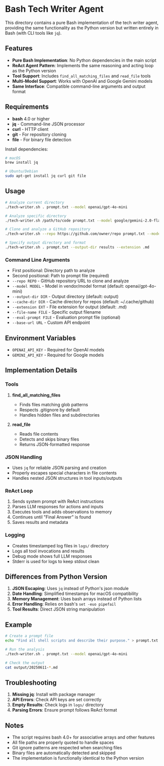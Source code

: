 # Bash Tech Writer Agent

This directory contains a pure Bash implementation of the tech writer agent, providing the same functionality as the Python version but written entirely in Bash (with CLI tools like `jq`).

## Features

- **Pure Bash Implementation**: No Python dependencies in the main script
- **ReAct Agent Pattern**: Implements the same reasoning and acting loop as the Python version
- **Tool Support**: Includes `find_all_matching_files` and `read_file` tools
- **Multi-Model Support**: Works with OpenAI and Google Gemini models
- **Same Interface**: Compatible command-line arguments and output format

## Requirements

- **bash** 4.0 or higher
- **jq** - Command-line JSON processor
- **curl** - HTTP client
- **git** - For repository cloning
- **file** - For binary file detection

Install dependencies:
```bash
# macOS
brew install jq

# Ubuntu/Debian
sudo apt-get install jq curl git file
```

## Usage

```bash
# Analyze current directory
./tech-writer.sh . prompt.txt --model openai/gpt-4o-mini

# Analyze specific directory
./tech-writer.sh /path/to/code prompt.txt --model google/gemini-2.0-flash

# Clone and analyze a GitHub repository
./tech-writer.sh --repo https://github.com/owner/repo prompt.txt --model openai/gpt-4o

# Specify output directory and format
./tech-writer.sh . prompt.txt --output-dir results --extension .md
```

### Command Line Arguments

- First positional: Directory path to analyze
- Second positional: Path to prompt file (required)
- `--repo REPO` - GitHub repository URL to clone and analyze
- `--model MODEL` - Model in vendor/model format (default: openai/gpt-4o-mini)
- `--output-dir DIR` - Output directory (default: output)
- `--cache-dir DIR` - Cache directory for repos (default: ~/.cache/github)
- `--extension EXT` - File extension for output (default: .md)
- `--file-name FILE` - Specific output filename
- `--eval-prompt FILE` - Evaluation prompt file (optional)
- `--base-url URL` - Custom API endpoint

## Environment Variables

- `OPENAI_API_KEY` - Required for OpenAI models
- `GEMINI_API_KEY` - Required for Google models

## Implementation Details

### Tools

1. **find_all_matching_files**
   - Finds files matching glob patterns
   - Respects .gitignore by default
   - Handles hidden files and subdirectories

2. **read_file**
   - Reads file contents
   - Detects and skips binary files
   - Returns JSON-formatted response

### JSON Handling

- Uses `jq` for reliable JSON parsing and creation
- Properly escapes special characters in file contents
- Handles nested JSON structures in tool inputs/outputs

### ReAct Loop

1. Sends system prompt with ReAct instructions
2. Parses LLM responses for actions and inputs
3. Executes tools and adds observations to memory
4. Continues until "Final Answer" is found
5. Saves results and metadata

### Logging

- Creates timestamped log files in `logs/` directory
- Logs all tool invocations and results
- Debug mode shows full LLM responses
- Stderr is used for logs to keep stdout clean

## Differences from Python Version

1. **JSON Escaping**: Uses `jq` instead of Python's json module
2. **Date Handling**: Simplified timestamps for macOS compatibility
3. **Memory Management**: Uses bash arrays instead of Python lists
4. **Error Handling**: Relies on bash's `set -euo pipefail`
5. **Tool Results**: Direct JSON string manipulation

## Example

```bash
# Create a prompt file
echo "Find all shell scripts and describe their purpose." > prompt.txt

# Run the analysis
./tech-writer.sh . prompt.txt --model openai/gpt-4o-mini

# Check the output
cat output/20250611-*.md
```

## Troubleshooting

1. **Missing jq**: Install with package manager
2. **API Errors**: Check API keys are set correctly
3. **Empty Results**: Check logs in `logs/` directory
4. **Parsing Errors**: Ensure prompt follows ReAct format

## Notes

- The script requires bash 4.0+ for associative arrays and other features
- All file paths are properly quoted to handle spaces
- Git ignore patterns are respected when searching files
- Binary files are automatically detected and skipped
- The implementation is functionally identical to the Python version